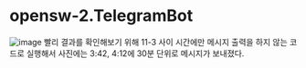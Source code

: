 # opensw-2.TelegramBot
![image](https://github.com/nahyun0423/opensw-2.TelegramBot/assets/68987116/811e381b-db95-4af9-81e6-e2ac67494d37)
빨리 결과를 확인해보기 위해 11-3 사이 시간에만 메시지 출력을 하지 않는 코드로 실행해서 사진에는 3:42, 4:12에 30분 단위로 메시지가 보내졌다. 
